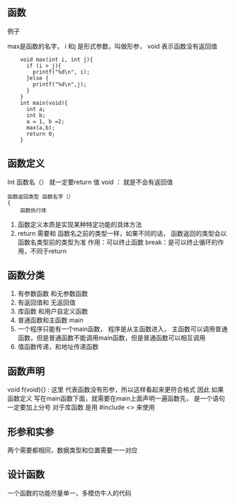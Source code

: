 ## 函数
例子

max是函数的名字， i 和j 是形式参数，叫做形参， void 表示函数没有返回值

        void max(int i, int j){
          if (i > j){
            printf("%d\n", i);
          }else {
            printf("%d\n",j);
          }
        }
        int main(void){
          int a;
          int b;
          a = 1, b =2;
          max(a,b);
          return 0;
        }

    
## 函数定义
Int 函数名（） 就一定要return 值
void ： 就是不会有返回值

    函数返回类型 函数名字（）
    { 
        函数执行体
        
1. 函数定义本质是实现某种特定功能的具体方法
2. return 需要和 函数名之前的类型一样，如果不同的话， 函数返回的类型会以函数名类型前的类型为准
作用：可以终止函数
break：是可以终止循环的作用，不同于return

## 函数分类
1. 有参数函数 和无参数函数
2. 有返回值和 无返回值
3. 库函数 和用户自定义函数
4. 普通函数和主函数 main
5. 一个程序只能有一个main函数， 程序是从主函数进入， 主函数可以调用普通函数，但是普通函数不能调用main函数，但是普通函数可以相互调用
6. 值函数传递，和地址传递函数

## 函数声明

void f(void){} : 这里 代表函数没有形参，所以这样看起来更符合格式
因此 如果 函数定义 写在main函数下面，就需要在main上面声明一遍函数先，
是一个语句一定要加上分号
对于库函数 是用 #include <> 来使用

## 形参和实参
两个需要都相同，数据类型和位置需要一一对应

## 设计函数
一个函数的功能尽量单一，多模仿牛人的代码



